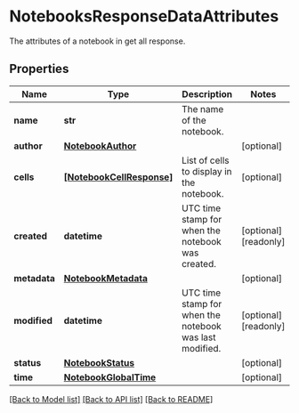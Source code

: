 # NotebooksResponseDataAttributes

The attributes of a notebook in get all response.

## Properties
Name | Type | Description | Notes
------------ | ------------- | ------------- | -------------
**name** | **str** | The name of the notebook. | 
**author** | [**NotebookAuthor**](NotebookAuthor.md) |  | [optional] 
**cells** | [**[NotebookCellResponse]**](NotebookCellResponse.md) | List of cells to display in the notebook. | [optional] 
**created** | **datetime** | UTC time stamp for when the notebook was created. | [optional] [readonly] 
**metadata** | [**NotebookMetadata**](NotebookMetadata.md) |  | [optional] 
**modified** | **datetime** | UTC time stamp for when the notebook was last modified. | [optional] [readonly] 
**status** | [**NotebookStatus**](NotebookStatus.md) |  | [optional] 
**time** | [**NotebookGlobalTime**](NotebookGlobalTime.md) |  | [optional] 

[[Back to Model list]](README.md#documentation-for-models) [[Back to API list]](README.md#documentation-for-api-endpoints) [[Back to README]](README.md)


